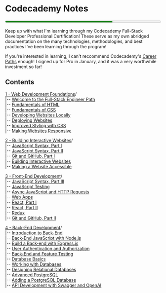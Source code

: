 Codecademy Notes
================

<meter min=0 max=100 low=25 high=75 value=69 style="width:100%"></meter>

Keep up with what I'm learning through my Codecademy Full-Stack Developer Professional Certification! These serve as my own abridged documentation on the many technologies, methodologies, and best practices I've been learning through the program!

If you're interested in learning, I can't reccommend Codecademy's [Career Paths](https://www.codecademy.com/catalog/all) enough! I signed up for Pro in January, and it was a very worthwhile investment so far!

Contents
--------

[1 - Web Development Foundations](./1%20-%20Web%20Development%20Foundations/)/  
|-- [Welcome to the Full-Stack Engineer Path](./1%20-%20Web%20Development%20Foundations/1%20-%20Welcome%20to%20the%20Full-Stack%20Engineer%20Path/)  
|-- [Fundamentals of HTML](./1%20-%20Web%20Development%20Foundations/2%20-%20Fundamentals%20of%20HTML/)  
|-- [Fundamentals of CSS](./1%20-%20Web%20Development%20Foundations/3%20-%20Fundamentals%20of%20CSS/)  
|-- [Developing Websites Locally](./1%20-%20Web%20Development%20Foundations/4%20-%20Developing%20Websites%20Locally/)  
|-- [Deploying Websites](./1%20-%20Web%20Development%20Foundations/5%20-%20Deploying%20Websites/)  
|-- [Improved Styling with CSS](./1%20-%20Web%20Development%20Foundations/6%20-%20Improved%20Styling%20with%20CSS/)  
|-- [Making Websites Responsive](./1%20-%20Web%20Development%20Foundations/7%20-%20Making%20a%20Website%20Responsive/)  

[2 - Building Interactive Websites](./2%20-%20Building%20Interactive%20Websites/)/  
|-- [JavaScript Syntax, Part I](./2%20-%20Building%20Interactive%20Websites/1%20-%20JavaScript%20Syntax,%20Part%20I/)  
|-- [JavaScript Syntax, Part II](./2%20-%20Building%20Interactive%20Websites/2%20-%20JavaScript%20Syntax,%20Part%20II/)  
|-- [Git and GitHub, Part I](./2%20-%20Building%20Interactive%20Websites/3%20-%20Git%20and%20Github,%20Part%20I/)  
|-- [Building Interactive Websites](./2%20-%20Building%20Interactive%20Websites/4%20-%20Building%20Interactive%20Websites/)  
|-- [Making a Website Accessible](./2%20-%20Building%20Interactive%20Websites/5%20-%20Making%20a%20Website%20Accessible/)  

[3 - Front-End Development](./3%20-%20Front-End%20Development/)/  
|-- [JavaScript Syntax, Part III](./3%20-%20Front-End%20Development/1%20-%20JavaScript%20Syntax,%20Part%20III/)  
|-- [JavaScript Testing](./3%20-%20Front-End%20Development/2%20-%20JavaScript%20Testing/)  
|-- [Async JavaScript and HTTP Requests](./3%20-%20Front-End%20Development/3%20-%20Async%20JavaScript%20and%20HTTP%20Requests/)  
|-- [Web Apps](./3%20-%20Front-End%20Development/4%20-%20Web%20Apps/)  
|-- [React, Part I](./3%20-%20Front-End%20Development/5%20-%20React,%20Part%20I/)  
|-- [React, Part II](./3%20-%20Front-End%20Development/6%20-%20React,%20Part%20II/)  
|-- [Redux](./3%20-%20Front-End%20Development/7%20-%20Redux/)  
|-- [Git and GitHub, Part II](./3%20-%20Front-End%20Development/8%20-%20Git%20and%20GitHub,%20Part%20II/)

[4 - Back-End Development](./4%20-%20Back-End%20Development/)/  
|-- [Introduction to Back-End](./4%20-%20Back-End%20Development/1%20-%20Introduction%20to%20Back-End/)  
|-- [Back-End JavaScript with Node.js](./4%20-%20Back-End%20Development/2%20-%20Back-End%20JavaScript%20with%20Node.js/)  
|-- [Build a Back-end with Express.js](./4%20-%20Back-End%20Development/3%20-%20Build%20a%20Back-End%20with%20Express.js/)  
|-- [User Authentication and Authorization](./4%20-%20Back-End%20Development/4%20-%20User%20Authentication%20and%20Authorization/)  
|-- [Back-End and Feature Testing](./4%20-%20Back-End%20Development/5%20-%20Back%20End%20and%20Feature%20Testing/)  
|-- [Database Basics](./4%20-%20Back-End%20Development/6%20-%20Database%20Basics/)  
|-- [Working with Databases](./4%20-%20Back-End%20Development/7%20-%20Working%20with%20Databases/)  
|-- [Designing Relational Databases](./4%20-%20Back-End%20Development/8%20-%20Designing%20Relational%20Databases/)  
|-- [Advanced PostgreSQL](./4%20-%20Back-End%20Development/9%20%20-%20Advanced%20PostgreSQL/)  
|-- [Adding a PostgreSQL Database](./4%20-%20Back-End%20Development/10%20-%20Adding%20a%20PostgreSQL%20Database/)  
|-- [API Development with Swagger and OpenAI](./4%20-%20Back-End%20Development/11%20-%20API%20Development%20with%20Swagger%20and%20OpenAI/)  